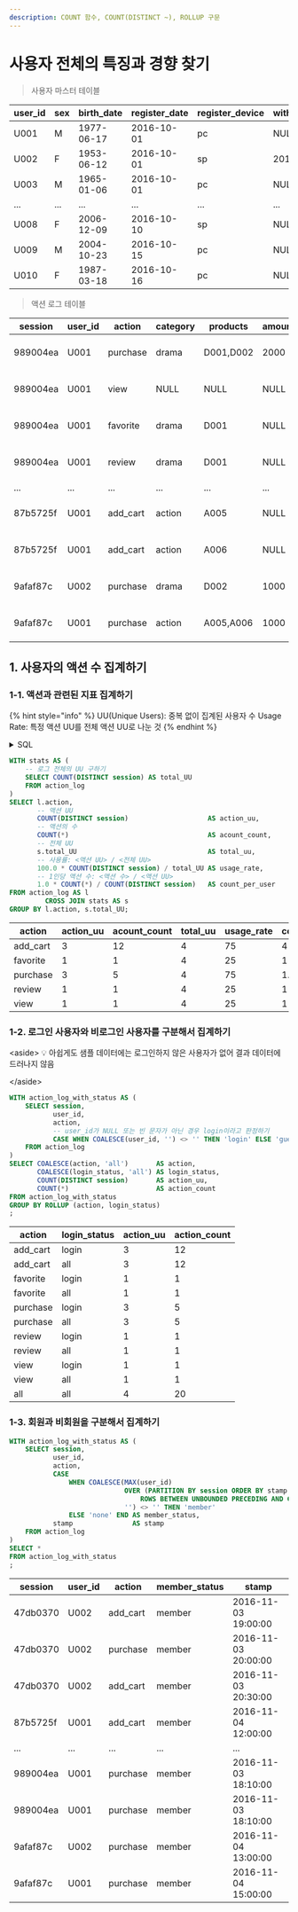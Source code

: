 ```yaml
---
description: COUNT 함수, COUNT(DISTINCT ~), ROLLUP 구문
---
```


# 사용자 전체의 특징과 경향 찾기

> 사용자 마스터 테이블

| user\_id | sex | birth\_date | register\_date | register\_device | withdraw\_date |
| -------- | --- | ----------- | -------------- | ---------------- | -------------- |
| U001     | M   | 1977-06-17  | 2016-10-01     | pc               | NULL           |
| U002     | F   | 1953-06-12  | 2016-10-01     | sp               | 2016-10-10     |
| U003     | M   | 1965-01-06  | 2016-10-01     | pc               | NULL           |
| ...      | ... | ...         | ...            | ...              | ...            |
| U008     | F   | 2006-12-09  | 2016-10-10     | sp               | NULL           |
| U009     | M   | 2004-10-23  | 2016-10-15     | pc               | NULL           |
| U010     | F   | 1987-03-18  | 2016-10-16     | pc               | NULL           |

> 액션 로그 테이블

| session  | user\_id | action    | category | products  | amount | stamp               |
| -------- | -------- | --------- | -------- | --------- | ------ | ------------------- |
| 989004ea | U001     | purchase  | drama    | D001,D002 | 2000   | 2016-11-03 18:10:00 |
| 989004ea | U001     | view      | NULL     | NULL      | NULL   | 2016-11-03 18:00:00 |
| 989004ea | U001     | favorite  | drama    | D001      | NULL   | 2016-11-03 18:00:00 |
| 989004ea | U001     | review    | drama    | D001      | NULL   | 2016-11-03 18:00:00 |
| ...      | ...      | ...       | ...      | ...       | ...    | ...                 |
| 87b5725f | U001     | add\_cart | action   | A005      | NULL   | 2016-11-04 12:00:00 |
| 87b5725f | U001     | add\_cart | action   | A006      | NULL   | 2016-11-04 12:00:00 |
| 9afaf87c | U002     | purchase  | drama    | D002      | 1000   | 2016-11-04 13:00:00 |
| 9afaf87c | U001     | purchase  | action   | A005,A006 | 1000   | 2016-11-04 15:00:00 |

## 1. 사용자의 액션 수 집계하기

### 1-1. 액션과 관련된 지표 집계하기

{% hint style="info" %}
UU(Unique Users): 중복 없이 집계된 사용자 수 Usage Rate: 특정 액션 UU를 전체 액션 UU로 나눈 것
{% endhint %}

<details>

<summary>SQL</summary>



</details>

```sql
WITH stats AS (
    -- 로그 전체의 UU 구하기
    SELECT COUNT(DISTINCT session) AS total_UU
    FROM action_log
)
SELECT l.action,
       -- 액션 UU
       COUNT(DISTINCT session)                    AS action_uu,
       -- 액션의 수
       COUNT(*)                                   AS acount_count,
       -- 전체 UU
       s.total_UU                                 AS total_uu,
       -- 사용률: <액션 UU> / <전체 UU>
       100.0 * COUNT(DISTINCT session) / total_UU AS usage_rate,
       -- 1인당 액션 수: <액션 수> / <액션 UU>
       1.0 * COUNT(*) / COUNT(DISTINCT session)   AS count_per_user
FROM action_log AS l
         CROSS JOIN stats AS s
GROUP BY l.action, s.total_UU;
```

| action    | action\_uu | acount\_count | total\_uu | usage\_rate | count\_per\_user |
| --------- | ---------- | ------------- | --------- | ----------- | ---------------- |
| add\_cart | 3          | 12            | 4         | 75          | 4                |
| favorite  | 1          | 1             | 4         | 25          | 1                |
| purchase  | 3          | 5             | 4         | 75          | 1.67             |
| review    | 1          | 1             | 4         | 25          | 1                |
| view      | 1          | 1             | 4         | 25          | 1                |

### 1-2. 로그인 사용자와 비로그인 사용자를 구분해서 집계하기

\<aside> 💡 아쉽게도 샘플 데이터에는 로그인하지 않은 사용자가 없어 결과 데이터에 드러나지 않음

\</aside>

```sql
WITH action_log_with_status AS (
    SELECT session,
           user_id,
           action,
           -- user_id가 NULL 또는 빈 문자가 아닌 경우 login이라고 판정하기
           CASE WHEN COALESCE(user_id, '') <> '' THEN 'login' ELSE 'guest' END AS login_status
    FROM action_log
)
SELECT COALESCE(action, 'all')       AS action,
       COALESCE(login_status, 'all') AS login_status,
       COUNT(DISTINCT session)       AS action_uu,
       COUNT(*)                      AS action_count
FROM action_log_with_status
GROUP BY ROLLUP (action, login_status)
;
```

| action    | login\_status | action\_uu | action\_count |
| --------- | ------------- | ---------- | ------------- |
| add\_cart | login         | 3          | 12            |
| add\_cart | all           | 3          | 12            |
| favorite  | login         | 1          | 1             |
| favorite  | all           | 1          | 1             |
| purchase  | login         | 3          | 5             |
| purchase  | all           | 3          | 5             |
| review    | login         | 1          | 1             |
| review    | all           | 1          | 1             |
| view      | login         | 1          | 1             |
| view      | all           | 1          | 1             |
| all       | all           | 4          | 20            |

### 1-3. 회원과 비회원을 구분해서 집계하기

```sql
WITH action_log_with_status AS (
    SELECT session,
           user_id,
           action,
           CASE
               WHEN COALESCE(MAX(user_id)
                             OVER (PARTITION BY session ORDER BY stamp
                                 ROWS BETWEEN UNBOUNDED PRECEDING AND CURRENT ROW),
                             '') <> '' THEN 'member'
               ELSE 'none' END AS member_status,
           stamp               AS stamp
    FROM action_log
)
SELECT *
FROM action_log_with_status
;
```

| session  | user\_id | action    | member\_status | stamp               |
| -------- | -------- | --------- | -------------- | ------------------- |
| 47db0370 | U002     | add\_cart | member         | 2016-11-03 19:00:00 |
| 47db0370 | U002     | purchase  | member         | 2016-11-03 20:00:00 |
| 47db0370 | U002     | add\_cart | member         | 2016-11-03 20:30:00 |
| 87b5725f | U001     | add\_cart | member         | 2016-11-04 12:00:00 |
| ...      | ...      | ...       | ...            | ...                 |
| 989004ea | U001     | purchase  | member         | 2016-11-03 18:10:00 |
| 989004ea | U001     | purchase  | member         | 2016-11-03 18:10:00 |
| 9afaf87c | U002     | purchase  | member         | 2016-11-04 13:00:00 |
| 9afaf87c | U001     | purchase  | member         | 2016-11-04 15:00:00 |

